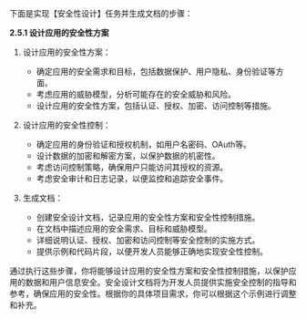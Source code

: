 下面是实现【安全性设计】任务并生成文档的步骤：

**2.5.1 设计应用的安全性方案**

1. 设计应用的安全性方案：

   - 确定应用的安全需求和目标，包括数据保护、用户隐私、身份验证等方面。
   - 考虑应用的威胁模型，分析可能存在的安全威胁和风险。
   - 设计应用的安全性方案，包括认证、授权、加密、访问控制等措施。

2. 设计应用的安全性控制：

   - 确定应用的身份验证和授权机制，如用户名密码、OAuth等。
   - 设计数据的加密和解密方案，以保护数据的机密性。
   - 考虑访问控制策略，确保用户只能访问其授权的资源。
   - 考虑安全审计和日志记录，以便监控和追踪安全事件。

3. 生成文档：

   - 创建安全设计文档，记录应用的安全性方案和安全性控制措施。
   - 在文档中描述应用的安全需求、目标和威胁模型。
   - 详细说明认证、授权、加密和访问控制等安全控制的实施方式。
   - 提供示例和代码片段，以便开发人员能够正确地实现安全性控制。

通过执行这些步骤，你将能够设计应用的安全性方案和安全性控制措施，以保护应用的数据和用户信息安全。安全设计文档将为开发人员提供实施安全控制的指导和参考，确保应用的安全性。根据你的具体项目需求，你可以根据这个示例进行调整和补充。
